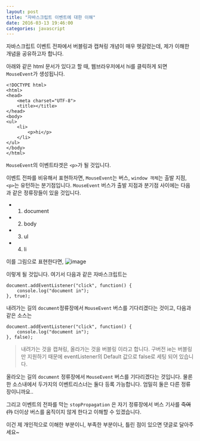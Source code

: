 ```yaml
---
layout: post
title: "자바스크립트 이벤트에 대한 이해"
date: 2016-03-13 19:46:00
categories: javascript
---
```

자바스크립트 이벤트 전파에서 버블링과 캡쳐링 개념이 매우 헷갈렸는데, 제가 이해한 개념을 공유하고자 합니다.

아래와 같은 html 문서가 있다고 할 때, 웹브라우저에서 hi를 클릭하게 되면 `MouseEvent`가 생성됩니다.


```
<!DOCTYPE html>
<html>
<head>
	<meta charset="UTF-8">
	<title></title>
</head>
<body>
<ul>
	<li>
    	<p>hi</p>
    </li>
</ul>
</body>
</html>
```
`MouseEvent`의 이벤트타겟은 `<p>`가 될 것입니다. 

이벤트 전파를 비유해서 표현하자면, `MouseEvent`는 버스, `window 객체`는 출발 지점, `<p>`는 유턴하는 분기점입니다.
`MouseEvent` 버스가 출발 지점과 분기점 사이에는 다음과 같은 정류장들이 있을 것입니다.

- 1. document
- 2. body
- 3. ul
- 4. li

이를 그림으로 표현한다면, 
![image](ssucom502.github.io/img/event.png)



이렇게 될 것입니다. 
여기서 다음과 같은 자바스크립트는


```
document.addEventListener("click", function() {
	console.log("document in");
}, true);
```


내려가는 길의 `document`정류장에서 `MouseEvent` 버스를 기다리겠다는 것이고,
다음과 같은 소스는


```
document.addEventListener("click", function() {
	console.log("document in");
}, false);
```


> 내려가는 것을 캡쳐링, 올라가는 것을 버블링 이라고 합니다.
> 구버전 ie는 버블링만 지원하기 때문에 eventListener의 Default 값으로 false로 세팅 되어 있습니다.


올라오는 길의 `document` 정류장에서 `MouseEvent` 버스를 기다리겠다는 것입니다. 
물론 한 소스내에서 두가지의 이벤트리스너는 둘다 등록 가능합니다. 엄밀히 둘은 다른 정류장이니까요..



그리고 이벤트의 전파를 막는 `stopPropagation` 은 자기 정류장에서 버스 기사를 ~~죽여(?)~~ 더이상 버스를 움직이지 않게 한다고 이해할 수 있겠습니다.

이건 제 개인적으로 이해한 부분이니, 부족한 부분이나, 틀린 점이 있으면 댓글로 달아주세요~
